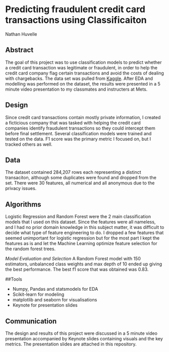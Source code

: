 # Predicting fraudulent credit card transactions using Classificaiton
Nathan Huvelle

## Abstract
The goal of this project was to use classification models to predict whether a credit card transaction was legitimate or fraudulent, in order to help the credit card company flag certain transactions and avoid the costs of dealing with chargebacks. The data set was pulled from [Kaggle](http://kaggle.com). After EDA and modelling was performed on the dataset, the results were presented in a 5 minute video presentation to my classmates and instructers at Mets.

## Design
Since credit card transactions contain mostly private information, I created a ficticious company that was tasked with helping the credit card companies identify fraudulent transactions so they could intercept them before final settlement. Several classification models were trained and tested on the data. F1 score was the primary metric I focused on, but I tracked others as well. 

## Data
The dataset contained 284,207 rows each representing a distinct transaciton, although some duplicates were found and dropped from the set. There were 30 features, all numerical and all anonymous due to the privacy issues. 

## Algorithms
Logistic Regression and Random Forest were the 2 main classification models that I used on this dataset. Since the features were all nameless, and I had no prior domain knowledge in this subject matter, it was difficult to decide what type of feature engineering to do. I dropped a few features that seemed unimportant for logistic regression but for the most part I kept the features as is and let the Machine Learning optimize feature selection for the random forest trees. 

*Model Evaluation and Selection*
A Random Forest model with 150 estimators, unbalanced class weights and max depth of 10 ended up giving the best performance. The best f1 score that was obtained was 0.83. 

##Tools
- Numpy, Pandas and statsmodels for EDA
- Scikit-learn for modeling 
- matplotlib and seaborn for visualisations
- Keynote for presentation slides

## Communication
The design and results of this project were discussed in a 5 minute video presentation accompanied by Keynote slides containing visuals and the key metrics. The presentation slides are attached in this repository.
